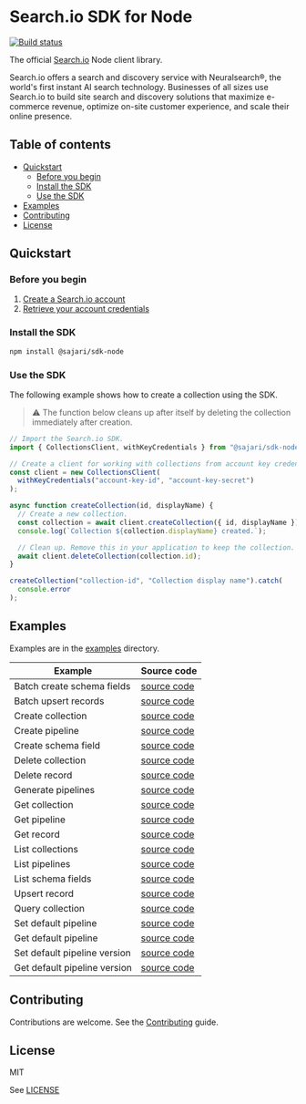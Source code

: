# Search.io SDK for Node

[![Build status](https://github.com/sajari/sdk-node/workflows/Build/badge.svg?branch=master)](https://github.com/sajari/sdk-node/actions)

The official [Search.io](https://www.search.io) Node client library.

Search.io offers a search and discovery service with Neuralsearch®, the world's first instant AI search technology. Businesses of all sizes use Search.io to build site search and discovery solutions that maximize e-commerce revenue, optimize on-site customer experience, and scale their online presence.

## Table of contents

- [Quickstart](#quickstart)
  - [Before you begin](#before-you-begin)
  - [Install the SDK](#install-the-sdk)
  - [Use the SDK](#use-the-sdk)
- [Examples](#examples)
- [Contributing](#contributing)
- [License](#license)

## Quickstart

### Before you begin

1. [Create a Search.io account](http://app.search.io)
1. [Retrieve your account credentials](https://app.search.io/project/credentials)

### Install the SDK

```bash
npm install @sajari/sdk-node
```

### Use the SDK

The following example shows how to create a collection using the SDK.

> ⚠️ The function below cleans up after itself by deleting the collection immediately after creation.

```javascript
// Import the Search.io SDK.
import { CollectionsClient, withKeyCredentials } from "@sajari/sdk-node";

// Create a client for working with collections from account key credentials.
const client = new CollectionsClient(
  withKeyCredentials("account-key-id", "account-key-secret")
);

async function createCollection(id, displayName) {
  // Create a new collection.
  const collection = await client.createCollection({ id, displayName });
  console.log(`Collection ${collection.displayName} created.`);

  // Clean up. Remove this in your application to keep the collection.
  await client.deleteCollection(collection.id);
}

createCollection("collection-id", "Collection display name").catch(
  console.error
);
```

## Examples

Examples are in the [examples](https://github.com/sajari/sdk-node/blob/master/examples) directory.

| Example                      | Source code                                                                                            |
| ---------------------------- | ------------------------------------------------------------------------------------------------------ |
| Batch create schema fields   | [source code](https://github.com/sajari/sdk-node/blob/master/examples/batch-create-schema-fields.ts)   |
| Batch upsert records         | [source code](https://github.com/sajari/sdk-node/blob/master/examples/batch-upsert-records.ts)         |
| Create collection            | [source code](https://github.com/sajari/sdk-node/blob/master/examples/create-collection.ts)            |
| Create pipeline              | [source code](https://github.com/sajari/sdk-node/blob/master/examples/create-pipeline.ts)              |
| Create schema field          | [source code](https://github.com/sajari/sdk-node/blob/master/examples/create-schema-field.ts)          |
| Delete collection            | [source code](https://github.com/sajari/sdk-node/blob/master/examples/delete-collection.ts)            |
| Delete record                | [source code](https://github.com/sajari/sdk-node/blob/master/examples/delete-record.ts)                |
| Generate pipelines           | [source code](https://github.com/sajari/sdk-node/blob/master/examples/generate-pipelines.ts)           |
| Get collection               | [source code](https://github.com/sajari/sdk-node/blob/master/examples/get-collection.ts)               |
| Get pipeline                 | [source code](https://github.com/sajari/sdk-node/blob/master/examples/get-pipeline.ts)                 |
| Get record                   | [source code](https://github.com/sajari/sdk-node/blob/master/examples/get-record.ts)                   |
| List collections             | [source code](https://github.com/sajari/sdk-node/blob/master/examples/list-collections.ts)             |
| List pipelines               | [source code](https://github.com/sajari/sdk-node/blob/master/examples/list-pipelines.ts)               |
| List schema fields           | [source code](https://github.com/sajari/sdk-node/blob/master/examples/list-schema-fields.ts)           |
| Upsert record                | [source code](https://github.com/sajari/sdk-node/blob/master/examples/upsert-record.ts)                |
| Query collection             | [source code](https://github.com/sajari/sdk-node/blob/master/examples/query-collection.ts)             |
| Set default pipeline         | [source code](https://github.com/sajari/sdk-node/blob/master/examples/set-default-pipeline.ts)         |
| Get default pipeline         | [source code](https://github.com/sajari/sdk-node/blob/master/examples/get-default-pipeline.ts)         |
| Set default pipeline version | [source code](https://github.com/sajari/sdk-node/blob/master/examples/set-default-pipeline-version.ts) |
| Get default pipeline version | [source code](https://github.com/sajari/sdk-node/blob/master/examples/get-default-pipeline-version.ts) |

## Contributing

Contributions are welcome. See the [Contributing](https://github.com/sajari/sdk-node/blob/master/CONTRIBUTING.md) guide.

## License

MIT

See [LICENSE](https://github.com/sajari/sdk-node/blob/master/LICENSE)
